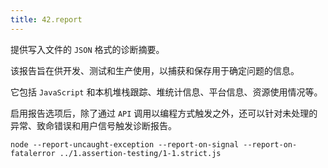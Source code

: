 ```yaml
---
title: 42.report
---
```


提供写入文件的 `JSON` 格式的诊断摘要。

该报告旨在供开发、测试和生产使用，以捕获和保存用于确定问题的信息。

它包括 `JavaScript` 和本机堆栈跟踪、堆统计信息、平台信息、资源使用情况等。

启用报告选项后，除了通过 `API` 调用以编程方式触发之外，还可以针对未处理的异常、致命错误和用户信号触发诊断报告。

`node --report-uncaught-exception --report-on-signal --report-on-fatalerror ../1.assertion-testing/1-1.strict.js`
